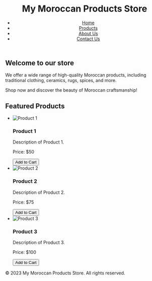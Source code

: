 <!DOCTYPE html>
<html>
  <head>
    <title>My Moroccan Products Store</title>
    <meta charset="UTF-8">
    <meta name="viewport" content="width=device-width, initial-scale=1.0">
    <link rel="stylesheet" type="text/css" href="style.css">
  </head>
  <body>
    <header>
      <h1>My Moroccan Products Store</h1>
      <nav>
        <ul>
          <li><a href="#">Home</a></li>
          <li><a href="#">Products</a></li>
          <li><a href="#">About Us</a></li>
          <li><a href="#">Contact Us</a></li>
        </ul>
      </nav>
    </header>
    <main>
      <section>
        <h2>Welcome to our store</h2>
        <p>We offer a wide range of high-quality Moroccan products, including traditional clothing, ceramics, rugs, spices, and more.</p>
        <p>Shop now and discover the beauty of Moroccan craftsmanship!</p>
      </section>
      <section>
        <h2>Featured Products</h2>
        <ul>
          <li>
            <img src="product1.jpg" alt="Product 1">
            <h3>Product 1</h3>
            <p>Description of Product 1.</p>
            <p>Price: $50</p>
            <button>Add to Cart</button>
          </li>
          <li>
            <img src="product2.jpg" alt="Product 2">
            <h3>Product 2</h3>
            <p>Description of Product 2.</p>
            <p>Price: $75</p>
            <button>Add to Cart</button>
          </li>
          <li>
            <img src="product3.jpg" alt="Product 3">
            <h3>Product 3</h3>
            <p>Description of Product 3.</p>
            <p>Price: $100</p>
            <button>Add to Cart</button>
          </li>
        </ul>
      </section>
    </main>
    <footer>
      <p>&copy; 2023 My Moroccan Products Store. All rights reserved.</p>
    </footer>
  </body>
</html>
